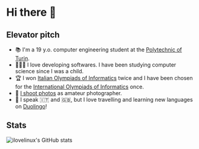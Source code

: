 # Hi there 👋

## Elevator pitch

- 📚 I'm a 19 y.o. computer engineering student at the [Polytechnic of Turin](https://www.polito.it/).
- 👨🏻‍💻 I love developing softwares. I have been studying computer science since I was a child.
- 🏆 I won [Italian Olympiads of Informatics](https://www.olimpiadi-informatica.it/) twice and I have been chosen for the [International Olympiads of Informatics](https://ioinformatics.org/) once.
- 📸 [I shoot photos](https://flickr.com/photos/192749712@N04/) as amateur photographer.
- 💬 I speak 🇮🇹 and 🇬🇧, but I love travelling and learning new languages on [Duolingo](https://www.duolingo.com/profile/ilovelinux)!

## Stats

![ilovelinux's GitHub stats](https://github-readme-stats.vercel.app/api?username=ilovelinux&count_private=true&&show_icons=true&theme=github_dark)